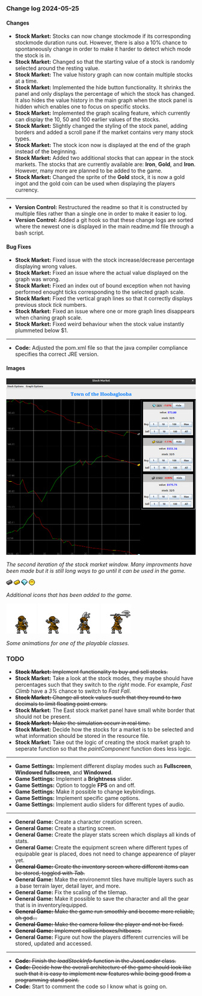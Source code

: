 ### Change log 2024-05-25

#### Changes

- **Stock Market:** Stocks can now change stockmode if its corresponding stockmode duration runs out. However, there is also a 10% chance to spontaneously change in order to make it harder to detect which mode the stock is in.
- **Stock Market:** Changed so that the starting value of a stock is randomly selected around the resting value.
- **Stock Market:** The value history graph can now contain multiple stocks at a time.
- **Stock Market:** Implemented the hide button functionality. It shrinks the panel and only displays the percentage of which the stock has changed. It also hides the value history in the main graph when the stock panel is hidden which enables one to focus on specific stocks.
- **Stock Market:** Implemented the graph scaling feature, which currently can display the 10, 50 and 100 earlier values of the stocks.
- **Stock Market:** Slightly changed the styling of the stock panel, adding borders and added a scroll pane if the market contains very many stock types.
- **Stock Market:** The stock icon now is displayed at the end of the graph instead of the beginning.
- **Stock Market:** Added two additional stocks that can appear in the stock markets. The stocks that are currently available are: **Iron**, **Gold**, and **Iron**. However, many more are planned to be added to the game.
- **Stock Market:** Changed the sprite of the **Gold** stock, it is now a gold ingot and the gold coin can be used when displaying the players currency.

---

- **Version Control:** Restructured the readme so that it is constructed by multiple files rather than a single one in order to make it easier to log.
- **Version Control:** Added a git hook so that these change logs are sorted where the newest one is displayed in the main readme.md file through a bash script.

#### Bug Fixes

- **Stock Market:** Fixed issue with the stock increase/decrease percentage displaying wrong values.
- **Stock Market:** Fixed an issue where the actual value displayed on the graph was wrong.
- **Stock Market:** Fixed an index out of bound exception when not having performed enought ticks corresponding to the selected graph scale.
- **Stock Market:** Fixed the vertical graph lines so that it correctly displays previous stock *tick* numbers.
- **Stock Market:** Fixed an issue where one or more graph lines disappears when chaning graph scale.
- **Stock Market:** Fixed weird behaviour when the stock value instantly plummeted below $1.

---

- **Code:** Adjusted the pom.xml file so that the java compiler compliance specifies tha correct JRE version.

#### Images

![secondStockGraph](/readme_handling/images/2024-05-25/secondStockGraph.png)

*The second iteration of the stock market window. Many improvments have been made but it is still long ways to go until it can be used in the game.*

![ironIngot](/readme_handling/images/2024-05-25/iron.png)
![goldIngot](/readme_handling/images/2024-05-25/gold.png)
![diamond](/readme_handling/images/2024-05-25/diamond.png)
![goldCoin](/readme_handling/images/2024-05-25/gold_coin.png)

*Additional icons that has been added to the game.*

![idle](/readme_handling/images/2024-05-25/idle.gif)
![attackUnarmedGif](/readme_handling/images/2024-05-25/attackUnarmed.gif)
![idleWeapon](/readme_handling/images/2024-05-25/idleWeapon.gif)
![attackWeaponGif](/readme_handling/images/2024-05-25/axe_attack.gif)

*Some animations for one of the playable classes.*

### TODO

- ~~**Stock Market:** Implement functionality to buy and sell stocks.~~
- **Stock Market:** Take a look at the stock modes, they maybe should have percentages such that they switch to the *right* mode. For example, *Fast Climb* have a *3%* chance to switch to *Fast Fall*.
- ~~**Stock Market:** Change all stock values such that they round to two decimals to limit floating point errors.~~
- **Stock Market:** The East stock market panel have small white border that should not be present.
- ~~**Stock Market:** Make the simulation occurr in real time.~~
- **Stock Market:** Decide how the stocks for a market is to be selected and what information should be stored in the resource file.
- **Stock Market:** Take out the logic of creating the stock market graph to seperate function so that the *paintComponent* function does less logic.

---

- **Game Settings:** Implement different display modes such as **Fullscreen**, **Windowed fullscreen**, and **Windowed**.
- **Game Settings:** Implement a **Brightness** slider.
- **Game Settings:** Option to toggle **FPS** on and off.
- **Game Settings:** Make it possible to change keybindings.
- **Game Settings:** Implement specific game options.
- **Game Settings:** Implement audio sliders for different types of audio.

---

- **General Game:** Create a character creation screen.
- **General Game:** Create a starting screen.
- **General Game:** Create the player stats screen which displays all kinds of stats.
- **General Game:** Create the equipment screen where different types of equipable gear is placed, does not need to change appearence of player yet.
- ~~**General Game:** Create the inventory screen where different items can be stored, toggled with *Tab*.~~
- **General Game:** Make the environemnt tiles have multiple layers such as a base terrain layer, detail layer, and more.
- **General Game:** Fix the scaling of the tilemap.
- **General Game:** Make it possible to save the character and all the gear that is in inventory/equipped.
- ~~**General Game:** Make the game run smoothly and become more reliable, oh god...~~
- ~~**General Game:** Make the camera follow the player and not be fixed.~~
- ~~**General Game:** Implement collisionboxes/hitboxes.~~
- **General Game:** Figure out how the players different currencies will be stored, updated and accessed.

---


- ~~**Code:** Finish the *loadStockInfo* function in the *JsonLoader* class.~~
- ~~**Code:** Decide how the overall architecture of the game should look like such that it is easy to implement new features while being good from a programming stand point.~~
- **Code:** Start to comment the code so I know what is going on.

